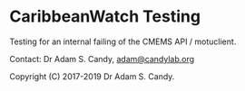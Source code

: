 # CaribbeanWatch Testing

Testing for an internal failing of the CMEMS API / motuclient.

Contact: Dr Adam S. Candy, [adam@candylab.org](mailto:adam@candylab.org)

Copyright (C) 2017-2019 Dr Adam S. Candy.
